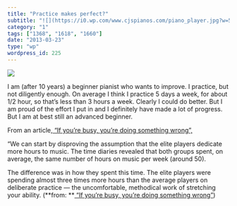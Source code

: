 ```yaml
---
title: "Practice makes perfect?"
subtitle: "![](https://i0.wp.com/www.cjspianos.com/piano_player.jpg?w=584)"
category: "1"
tags: ["1368", "1618", "1660"]
date: "2013-03-23"
type: "wp"
wordpress_id: 225
---
```

![](https://i0.wp.com/www.cjspianos.com/piano_player.jpg?w=584)

I am (after 10 years) a beginner pianist who wants to improve. I practice, but not diligently enough. On average I think I practice 5 days a week, for about 1/2 hour, so that’s less than 3 hours a week. Clearly I could do better. But I am proud of the effort I put in and I definitely have made a lot of progress. But I am at best still an advanced beginner. 

From an article,[ “If you’re busy, you’re doing something wrong”,](http://calnewport.com/blog/2011/11/11/if-youre-busy-youre-doing-something-wrong-the-surprisingly-relaxed-lives-of-elite-achievers/)

> 
“We can start by disproving the assumption that the elite players dedicate more hours to music. The time diaries revealed that both groups spent, on average, the same number of hours on music per week (around 50).

The difference was in how they spent this time. The elite players were spending almost three times more hours than the average players on deliberate practice — the uncomfortable, methodical work of stretching your ability. (**from: **[ “If you’re busy, you’re doing something wrong”](http://calnewport.com/blog/2011/11/11/if-youre-busy-youre-doing-something-wrong-the-surprisingly-relaxed-lives-of-elite-achievers/))